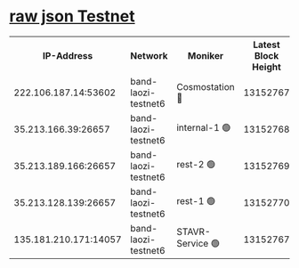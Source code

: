 
[raw json Testnet](https://rpc-check.bandt.stavr.tech/bandt/rpcbandt_result.json)
=

<table><tr><th>IP-Address</th><th>Network</th><th>Moniker</th><th>Latest Block Height</th><th>Earliest Block Height</th><th>Catching Up</th><th>Voting Power</th><th>Scan Time</th></tr><tr><td>222.106.187.14:53602</td><td>band-laozi-testnet6</td><td>Cosmostation 🔴</td><td>13152767</td><td>9380001</td><td>False</td><td>2203223</td><td>2023-11-22T10:36:50.365171056UTC</td></tr><tr><td>35.213.166.39:26657</td><td>band-laozi-testnet6</td><td>internal-1 🟢</td><td>13152768</td><td>13052768</td><td>False</td><td>0</td><td>2023-11-22T10:36:53.602846258UTC</td></tr><tr><td>35.213.189.166:26657</td><td>band-laozi-testnet6</td><td>rest-2 🟢</td><td>13152769</td><td>13052769</td><td>False</td><td>0</td><td>2023-11-22T10:36:54.798501483UTC</td></tr><tr><td>35.213.128.139:26657</td><td>band-laozi-testnet6</td><td>rest-1 🟢</td><td>13152770</td><td>13052770</td><td>False</td><td>0</td><td>2023-11-22T10:36:58.052810663UTC</td></tr><tr><td>135.181.210.171:14057</td><td>band-laozi-testnet6</td><td>STAVR-Service 🟢</td><td>13152767</td><td>13149001</td><td>False</td><td>0</td><td>2023-11-22T10:36:49.147210997UTC</td></tr></table>

